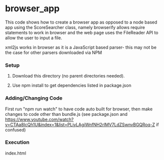 # browser_app
This code shows how to create a browser app as opposed to a node based app using the ScoreSearcher class, namely browserify allows require statements to work in browser and the web page uses the FileReader API to allow the user to input a file. 

xml2js works in browser as it is a JavaScript based parser- this may not be the case for other parsers downloaded via NPM

### Setup
1) Download this directory (no parent directories needed). 

2) Use npm install to get dependencies listed in package.json

### Adding/Changing Code
First run "npm run watch" to have code auto built for browser, then make changes to code other than bundle.js
(see package.json and https://www.youtube.com/watch?v=CTAa8IcQh1U&index=1&list=PLiyLAgiWnfNH2rlMV7LdZSwnvBGQRoq-Z if confused)

### Execution 
 index.html
